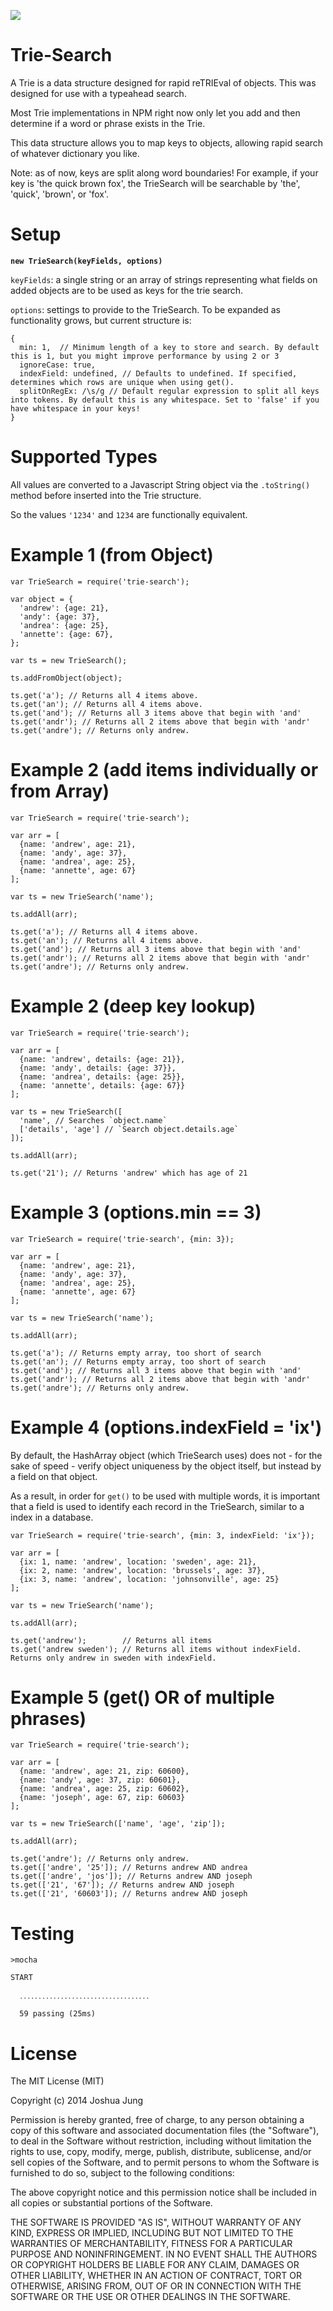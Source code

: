 ![](https://nodei.co/npm/trie-search.png?downloads=True&stars=True)

Trie-Search
==========

A Trie is a data structure designed for rapid reTRIEval of objects. This was designed for use with a typeahead search.

Most Trie implementations in NPM right now only let you add and then determine if a word or phrase exists in the Trie.

This data structure allows you to map keys to objects, allowing rapid search of whatever dictionary you like.

Note: as of now, keys are split along word boundaries! For example, if your key is 'the quick brown fox', the TrieSearch will be searchable by 'the', 'quick', 'brown', or 'fox'.

Setup
=====

**`new TrieSearch(keyFields, options)`**

`keyFields`: a single string or an array of strings representing what fields on added objects are to be used as keys for the trie search.

`options`: settings to provide to the TrieSearch. To be expanded as functionality grows, but current structure is:

    {
      min: 1,  // Minimum length of a key to store and search. By default this is 1, but you might improve performance by using 2 or 3
      ignoreCase: true,
      indexField: undefined, // Defaults to undefined. If specified, determines which rows are unique when using get().
      splitOnRegEx: /\s/g // Default regular expression to split all keys into tokens. By default this is any whitespace. Set to 'false' if you have whitespace in your keys!
    }

Supported Types
===============

All values are converted to a Javascript String object via the `.toString()` method before inserted into the Trie structure.

So the values `'1234'` and `1234` are functionally equivalent.

Example 1 (from Object)
======================

    var TrieSearch = require('trie-search');

    var object = {
      'andrew': {age: 21},
      'andy': {age: 37},
      'andrea': {age: 25},
      'annette': {age: 67},
    };

    var ts = new TrieSearch();

    ts.addFromObject(object);

    ts.get('a'); // Returns all 4 items above.
    ts.get('an'); // Returns all 4 items above.
    ts.get('and'); // Returns all 3 items above that begin with 'and'
    ts.get('andr'); // Returns all 2 items above that begin with 'andr'
    ts.get('andre'); // Returns only andrew.

Example 2 (add items individually or from Array)
======================

    var TrieSearch = require('trie-search');

    var arr = [
      {name: 'andrew', age: 21},
      {name: 'andy', age: 37},
      {name: 'andrea', age: 25},
      {name: 'annette', age: 67}
    ];

    var ts = new TrieSearch('name');

    ts.addAll(arr);

    ts.get('a'); // Returns all 4 items above.
    ts.get('an'); // Returns all 4 items above.
    ts.get('and'); // Returns all 3 items above that begin with 'and'
    ts.get('andr'); // Returns all 2 items above that begin with 'andr'
    ts.get('andre'); // Returns only andrew.

Example 2 (deep key lookup)
======================

    var TrieSearch = require('trie-search');

    var arr = [
      {name: 'andrew', details: {age: 21}},
      {name: 'andy', details: {age: 37}},
      {name: 'andrea', details: {age: 25}},
      {name: 'annette', details: {age: 67}}
    ];

    var ts = new TrieSearch([
      'name', // Searches `object.name`
      ['details', 'age'] // `Search object.details.age`
    ]);

    ts.addAll(arr);

    ts.get('21'); // Returns 'andrew' which has age of 21

Example 3 (options.min == 3)
======================

    var TrieSearch = require('trie-search', {min: 3});

    var arr = [
      {name: 'andrew', age: 21},
      {name: 'andy', age: 37},
      {name: 'andrea', age: 25},
      {name: 'annette', age: 67}
    ];

    var ts = new TrieSearch('name');

    ts.addAll(arr);

    ts.get('a'); // Returns empty array, too short of search
    ts.get('an'); // Returns empty array, too short of search
    ts.get('and'); // Returns all 3 items above that begin with 'and'
    ts.get('andr'); // Returns all 2 items above that begin with 'andr'
    ts.get('andre'); // Returns only andrew.
    
Example 4 (options.indexField = 'ix')
======================

By default, the HashArray object (which TrieSearch uses) does not - for the sake of speed - verify object uniqueness by the object itself, but instead by a field on that object.

As a result, in order for `get()` to be used with multiple words, it is important that a field is used to identify each record in the TrieSearch, similar to a index in a database.

    var TrieSearch = require('trie-search', {min: 3, indexField: 'ix'});

    var arr = [
      {ix: 1, name: 'andrew', location: 'sweden', age: 21},
      {ix: 2, name: 'andrew', location: 'brussels', age: 37},
      {ix: 3, name: 'andrew', location: 'johnsonville', age: 25}
    ];

    var ts = new TrieSearch('name');

    ts.addAll(arr);

    ts.get('andrew');        // Returns all items
    ts.get('andrew sweden'); // Returns all items without indexField. Returns only andrew in sweden with indexField.

Example 5 (get() OR of multiple phrases)
======================

    var TrieSearch = require('trie-search');

    var arr = [
      {name: 'andrew', age: 21, zip: 60600},
      {name: 'andy', age: 37, zip: 60601},
      {name: 'andrea', age: 25, zip: 60602},
      {name: 'joseph', age: 67, zip: 60603}
    ];

    var ts = new TrieSearch(['name', 'age', 'zip']);

    ts.addAll(arr);

    ts.get('andre'); // Returns only andrew.
    ts.get(['andre', '25']); // Returns andrew AND andrea
    ts.get(['andre', 'jos']); // Returns andrew AND joseph
    ts.get(['21', '67']); // Returns andrew AND joseph
    ts.get(['21', '60603']); // Returns andrew AND joseph

Testing
=======

    >mocha

    START

      ․․․․․․․․․․․․․․․․․․․․․․․․․․․․․․․․․․․

      59 passing (25ms)

License
=======

The MIT License (MIT)

Copyright (c) 2014 Joshua Jung

Permission is hereby granted, free of charge, to any person obtaining a copy
of this software and associated documentation files (the "Software"), to deal
in the Software without restriction, including without limitation the rights
to use, copy, modify, merge, publish, distribute, sublicense, and/or sell
copies of the Software, and to permit persons to whom the Software is
furnished to do so, subject to the following conditions:

The above copyright notice and this permission notice shall be included in all
copies or substantial portions of the Software.

THE SOFTWARE IS PROVIDED "AS IS", WITHOUT WARRANTY OF ANY KIND, EXPRESS OR
IMPLIED, INCLUDING BUT NOT LIMITED TO THE WARRANTIES OF MERCHANTABILITY,
FITNESS FOR A PARTICULAR PURPOSE AND NONINFRINGEMENT. IN NO EVENT SHALL THE
AUTHORS OR COPYRIGHT HOLDERS BE LIABLE FOR ANY CLAIM, DAMAGES OR OTHER
LIABILITY, WHETHER IN AN ACTION OF CONTRACT, TORT OR OTHERWISE, ARISING FROM,
OUT OF OR IN CONNECTION WITH THE SOFTWARE OR THE USE OR OTHER DEALINGS IN THE
SOFTWARE.
